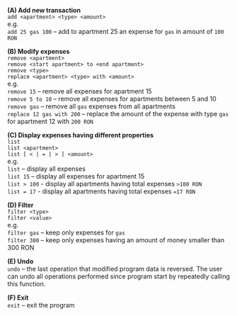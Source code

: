 **(A) Add new transaction**\
`add <apartment> <type> <amount>`\
e.g.\
`add 25 gas 100` – add to apartment 25 an expense for `gas` in amount of `100 RON`

**(B) Modify expenses**\
`remove <apartment>`\
`remove <start apartment> to <end apartment>`\
`remove <type>`\
`replace <apartment> <type> with <amount>`\
e.g.\
`remove 15` – remove all expenses for apartment 15\
`remove 5 to 10` – remove all expenses for apartments between 5 and 10\
`remove gas` – remove all `gas` expenses from all apartments\
`replace 12 gas with 200` – replace the amount of the expense with type `gas` for apartment 12 with `200 RON`

**(C)	Display expenses having different properties**\
`list`\
`list <apartment>`\
`list [ < | = | > ] <amount>`\
e.g.\
`list` – display all expenses\
`list 15` – display all expenses for apartment 15\
`list > 100` - display all apartments having total expenses `>100 RON`\
`list = 17` - display all apartments having total expenses `=17 RON`

**(D) Filter**\
`filter <type>`\
`filter <value>`\
e.g.\
`filter gas` – keep only expenses for `gas`\
`filter 300` – keep only expenses having an amount of money smaller than 300 RON

**(E) Undo**\
`undo` – the last operation that modified program data is reversed. The user can undo all operations performed since program start by repeatedly calling this function.

**(F) Exit**\
`exit` – exit the program
